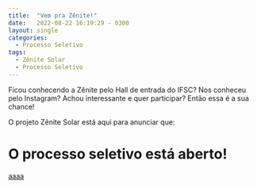 ```yaml
---
title:  "Vem pra Zênite!"
date:   2022-08-22 16:19:29 - 0300
layout: single
categories:
  - Processo Seletivo
tags:
  - Zênite Solar
  - Processo Seletivo
---
```


Ficou conhecendo a Zênite pelo Hall de entrada do IFSC?
Nos conheceu pelo Instagram?
Achou interessante e quer participar?
Então essa é a sua chance!

O projeto Zênite Solar está aqui para anunciar que:

# O processo seletivo está aberto!

[aaaa]

[aaaa]: https://mail.google.com/zenitesolar
